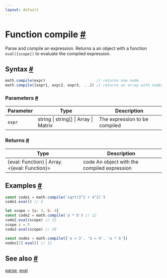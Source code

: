 ```yaml
---
layout: default
---
```


<!-- Note: This file is automatically generated from source code comments. Changes made in this file will be overridden. -->

<h1 id="function-compile">Function compile <a href="#function-compile" title="Permalink">#</a></h1>

Parse and compile an expression.
Returns a an object with a function `eval([scope])` to evaluate the
compiled expression.


<h2 id="syntax">Syntax <a href="#syntax" title="Permalink">#</a></h2>

```js
math.compile(expr)                       // returns one node
math.compile([expr1, expr2, expr3, ...]) // returns an array with nodes
```

<h3 id="parameters">Parameters <a href="#parameters" title="Permalink">#</a></h3>

Parameter | Type | Description
--------- | ---- | -----------
`expr` | string &#124; string[] &#124; Array &#124; Matrix |  The expression to be compiled

<h3 id="returns">Returns <a href="#returns" title="Permalink">#</a></h3>

Type | Description
---- | -----------
{eval: Function} &#124; Array.&lt;{eval: Function}&gt; | code An object with the compiled expression


<h2 id="examples">Examples <a href="#examples" title="Permalink">#</a></h2>

```js
const code1 = math.compile('sqrt(3^2 + 4^2)')
code1.eval() // 5

let scope = {a: 3, b: 4}
const code2 = math.compile('a * b') // 12
code2.eval(scope) // 12
scope.a = 5
code2.eval(scope) // 20

const nodes = math.compile(['a = 3', 'b = 4', 'a * b'])
nodes[2].eval() // 12
```


<h2 id="see-also">See also <a href="#see-also" title="Permalink">#</a></h2>

[parse](parse.html),
[eval](eval.html)
